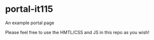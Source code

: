 # portal-it115
An example portal page

Please feel free to use the HMTL/CSS and JS in this repo as you wish!
